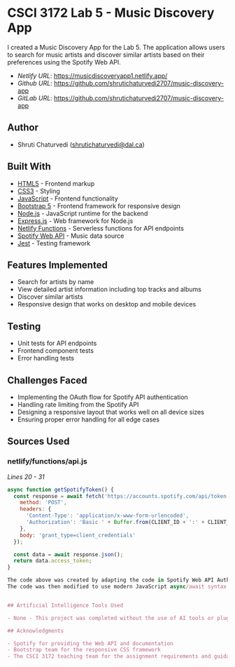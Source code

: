 # CSCI 3172 Lab 5 - Music Discovery App

I created a Music Discovery App for the Lab 5. The application allows users to search for music artists and discover similar artists based on their preferences using the Spotify Web API.

* *Netlify URL*: https://musicdiscoveryapp1.netlify.app/
* *Github URL*: https://github.com/shrutichaturvedi2707/music-discovery-app
* *GitLab URL*: https://github.com/shrutichaturvedi2707/music-discovery-app

## Author
* Shruti Chaturvedi (shrutichaturvedi@dal.ca)

## Built With

* [HTML5](https://developer.mozilla.org/en-US/docs/Web/Guide/HTML/HTML5) - Frontend markup
* [CSS3](https://developer.mozilla.org/en-US/docs/Web/CSS) - Styling
* [JavaScript](https://developer.mozilla.org/en-US/docs/Web/JavaScript) - Frontend functionality
* [Bootstrap 5](https://getbootstrap.com/) - Frontend framework for responsive design
* [Node.js](https://nodejs.org/) - JavaScript runtime for the backend
* [Express.js](https://expressjs.com/) - Web framework for Node.js
* [Netlify Functions](https://www.netlify.com/products/functions/) - Serverless functions for API endpoints
* [Spotify Web API](https://developer.spotify.com/documentation/web-api/) - Music data source
* [Jest](https://jestjs.io/) - Testing framework

## Features Implemented
- Search for artists by name
- View detailed artist information including top tracks and albums
- Discover similar artists
- Responsive design that works on desktop and mobile devices

## Testing

* Unit tests for API endpoints
* Frontend component tests
* Error handling tests

## Challenges Faced

* Implementing the OAuth flow for Spotify API authentication
* Handling rate limiting from the Spotify API
* Designing a responsive layout that works well on all device sizes
* Ensuring proper error handling for all edge cases

## Sources Used

### netlify/functions/api.js

*Lines 20 - 31*
```javascript
async function getSpotifyToken() {
  const response = await fetch('https://accounts.spotify.com/api/token', {
    method: 'POST',
    headers: {
      'Content-Type': 'application/x-www-form-urlencoded',
      'Authorization': 'Basic ' + Buffer.from(CLIENT_ID + ':' + CLIENT_SECRET).toString('base64')
    },
    body: 'grant_type=client_credentials'
  });

  const data = await response.json();
  return data.access_token;
}

The code above was created by adapting the code in Spotify Web API Authorization Guide: https://developer.spotify.com/documentation/general/guides/authorization-guide/#client-credentials-flow) 
The code was then modified to use modern JavaScript async/await syntax and the fetch API instead of the request library.


## Artificial Intelligence Tools Used

- None - This project was completed without the use of AI tools or plugins.

## Acknowledgments

- Spotify for providing the Web API and documentation
- Bootstrap team for the responsive CSS framework
- The CSCI 3172 teaching team for the assignment requirements and guidance
